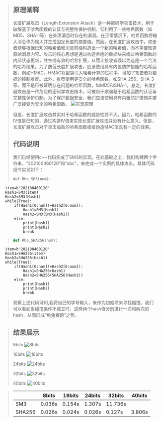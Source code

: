 > ## 原理阐释
> 长度扩展攻击（Length Extension Attack）是一种密码学攻击技术，用于破解基于哈希函数的认证与完整性保护机制。它利用了一些哈希函数（如MD5、SHA-1等）在处理消息时存在的漏洞。在正常情况下，哈希函数将输入消息作为输入并生成固定长度的摘要值。然而，在长度扩展攻击中，攻击者能够根据已知的哈希值和消息前缀构造出一个新的哈希值，而不需要知道原始消息内容。攻击的核心思想是通过构造合适的数据块来绕过哈希函数的内部状态更新，并生成有效的哈希扩展，从而让接收者误以为这是一个合法的哈希结果。为了防范长度扩展攻击，应该使用具有内置防护措施的哈希函数，例如HMAC。HMAC将密钥引入哈希计算的过程中，增加了攻击者对数据的控制难度。此外，推荐使用更安全的哈希函数，如SHA-256、SHA-3等，而不是已被证明存在问题的哈希函数，如MD5和SHA-1。总之，长度扩展攻击是一种危险的密码学攻击技术，可被用于欺骗基于哈希函数的认证与完整性保护机制。为了保护数据安全，我们应该使用具有内置防护措施并被广泛接受为安全的哈希函数。
>![实现原理](proof.png)
> 
>
>但是，长度扩展攻击其实对于哈希函数的威胁性并不大。因为，哈希函数的IV值是已知的，通过构造IV值来实现长度扩展攻击并没有什么意义。但是，长度扩展攻击对于攻击加盐的哈希函数或者伪造MAC值具有一定的效果。
> ## 代码说明
> 我们已经使用c++代码完成了SM3的实现。在此基础之上，我们构建两个字符串，“202100460120”和“abc”，来完成一个实例的具体攻击。具体代码细节实现如下：
> 
>    ```C++
>    def Rho_SM3(num):
      item=b"202100460120"
      Hash1=SM3(item)
      Hash2=SM3(Hash1)
      while(True):
          if(Hash1[0:num]!=Hash2[0:num]):
              Hash1=SM3(Hash1)
              Hash2=SM3(SM3(Hash2))
          else:
              print(Hash1)
              print(Hash2)
              break
> ``` python
> def Rho_SHA256(num):
      item=b"202100460120"
      Hash1=SHA256(item)
      Hash2=SHA256(Hash1)
      while(True):
          if(Hash1[0:num]!=Hash2[0:num]):
              Hash1=SHA256(Hash1)
              Hash2=SHA256(SHA256(Hash2))
          else:
              print(Hash1)
              print(Hash2)
              break

>
>
>观察上述代码可知,我将自己的学号输入，来作为初始项来寻找碰撞。我们可以看到当碰撞条件不成立时，这样两个hash值分别进行一次和两次的hash，从而形成“龟兔赛跑”之势。


>## 结果展示
>8bits
>![8bits](8bits.png)
>
>16bits
>![16bits](16bits.png)
>
>24bits
>![24bits](24bits.png)
>
>32bits
>![32bits](32bits.png)
>
>40bits
>![40bits](40bits.png)


>|        | 8bits  | 16bits | 24bits | 32bits | 40bits |
>|--------|--------|--------|--------|--------|--------|
>| SM3    | 0.036s | 0.154s | 1.307s | 11.736s|        |
>| SHA256 | 0.026s | 0.024s | 0.026s | 0.127s | 3.806s |
>

